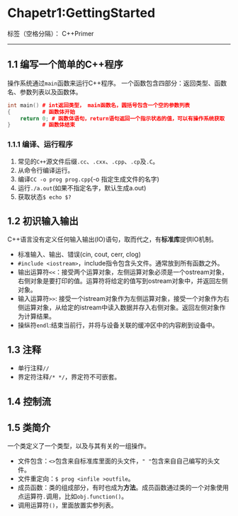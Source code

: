 # Chapetr1:GettingStarted

标签（空格分隔）： C++Primer

---

## 1.1 编写一个简单的C++程序
操作系统通过`main`函数来运行C++程序。
一个函数包含四部分：返回类型、函数名、参数列表以及函数体。
```C++
int main() # int返回类型， main函数名，圆括号包含一个空的参数列表
{          # 函数体开始
    return 0; # 函数体语句，return语句返回一个指示状态的值，可以有操作系统获取
}          # 函数体结束
```
### 1.1.1 编译、运行程序
 1. 常见的`C++`源文件后缀`.cc`、`.cxx`、`.cpp`、`.cp`及`.C`。
 2. 从命令行编译运行。
 3. 编译`CC -o prog prog.cpp`(-o 指定生成文件的名字)
 4. 运行`./a.out`(如果不指定名字，默认生成a.out)
 5. 获取状态`$ echo $?`

## 1.2 初识输入输出
C++语言没有定义任何输入输出(IO)语句，取而代之，有**标准库**提供IO机制。

* 标准输入、输出、错误(cin, cout, cerr, clog)
* `#include <iostream>`，include指令包含头文件。通常放到所有函数之外。
* 输出运算符`<<`：接受两个运算对象，左侧运算对象必须是一个ostream对象，右侧对象是要打印的值。运算符将给定的值写到ostream对象中，并返回左侧对象。
* 输入运算符`>>`: 接受一个istream对象作为左侧运算对象，接受一个对象作为右侧运算对象，从给定的istream中读入数据并存入右侧对象。返回左侧对象作为计算结果。
* 操纵符`endl`:结束当前行，并将与设备关联的缓冲区中的内容刷到设备中。

## 1.3 注释
* 单行注释`//`
* 界定符注释`/* */`，界定符不可嵌套。

## 1.4 控制流

## 1.5 类简介
一个类定义了一个类型，以及与其有关的一组操作。

* 文件包含：`<>`包含来自标准库里面的头文件，`" "`包含来自自己编写的头文件。
* 文件重定向：`$ prog <infile >outfile`。
* 成员函数：类的组成部分，有时也成为**方法**。成员函数通过类的一个对象使用点运算符`.`调用，比如`obj.function()`。
* 调用运算符`()`，里面放置实参列表。
